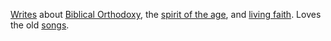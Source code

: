 <a href='/writings/'>Writes</a> about <a href='/biblical-orthodoxy/'>Biblical Orthodoxy</a>, the <a href='/spirit-of-the-age/'>spirit of the age</a>, and <a href='/memoirs/'>living faith</a>.  Loves the old <a href='/songs/'>songs</a>.

